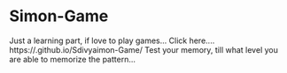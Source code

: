 # Simon-Game

Just a learning part, if love to play games...
Click here.... https://.github.io/Sdivyaimon-Game/
Test your memory, till what level you are able to memorize the pattern...
